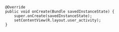         @Override
        public void onCreate(Bundle savedInstanceState) {
            super.onCreate(savedInstanceState);
            setContentView(R.layout.user_activity);
        }